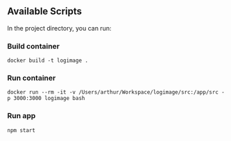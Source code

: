 ## Available Scripts

In the project directory, you can run:

### Build container

`docker build -t logimage .`

### Run container

`docker run --rm -it -v /Users/arthur/Workspace/logimage/src:/app/src -p 3000:3000 logimage bash`

### Run app

`npm start`
